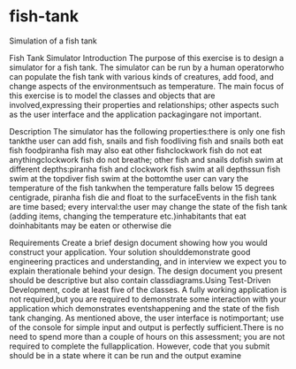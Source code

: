 fish-tank
=========

Simulation of a fish tank

Fish Tank Simulator Introduction
The purpose of this exercise is to design a simulator for a fish tank. The simulator can be run by a human operatorwho can populate the fish tank with various kinds of creatures, add food, and change aspects of the environmentsuch as temperature. The main focus of this exercise is to model the classes and objects that are involved,expressing their properties and relationships; other aspects such as the user interface and the application packagingare not important. 

Description 
The simulator has the following properties:there is only one fish tankthe user can add fish, snails and fish foodliving fish and snails both eat fish foodpiranha fish may also eat other fishclockwork fish do not eat anythingclockwork fish do not breathe; other fish and snails dofish swim at different depths:piranha fish and clockwork fish swim at all depthssun fish swim at the topdiver fish swim at the bottomthe user can vary the temperature of the fish tankwhen the temperature falls below 15 degrees centigrade, piranha fish die and float to the surfaceEvents in the fish tank are time based; every interval:the user may change the state of the fish tank (adding items, changing the temperature etc.)inhabitants that eat doinhabitants may be eaten or otherwise die 

Requirements 
Create a brief design document showing how you would construct your application. Your solution shoulddemonstrate good engineering practices and understanding, and in interview we expect you to explain therationale behind your design. The design document you present should be descriptive but also contain classdiagrams.Using Test-Driven Development, code at least five of the classes. A fully working application is not required,but you are required to demonstrate some interaction with your application which demonstrates eventshappening and the state of the fish tank changing. As mentioned above, the user interface is notimportant; use of the console for simple input and output is perfectly sufficient.There is no need to spend more than a couple of hours on this assessment; you are not required to complete the fullapplication. However, code that you submit should be in a state where it can be run and the output examine

